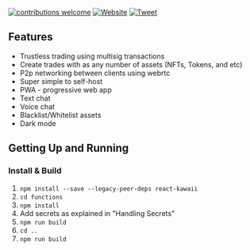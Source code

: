 [![contributions welcome](https://img.shields.io/badge/contributions-welcome-brightgreen?logo=github)](CODE_OF_CONDUCT.md) [![Website](https://img.shields.io/website?url=https%3A%2F%2Fatomic-swap.io&logo=atomic-swap)](https://atomic-swap.io/) [![Tweet](https://img.shields.io/twitter/url?style=social&url=https%3A%2F%2Fatomic-swap.io%2F)](https://twitter.com/intent/tweet?text=Atomic%20Swap%20-%20A%20trustless%20p2p%20trading%20dApp%20on%20Cardano.%20https%3A//atomic-swap.io/%20%23atomicswap%20via%20%40_atomicswap)

## Features

* Trustless trading using multisig transactions
* Create trades with as any number of assets (NFTs, Tokens, and etc)
* P2p networking between clients using webrtc
* Super simple to self-host
* PWA - progressive web app
* Text chat
* Voice chat
* Blacklist/Whitelist assets
* Dark mode

## Getting Up and Running

### Install & Build

1. `npm install --save --legacy-peer-deps react-kawaii `
2. `cd functions`
3. `npm install`
4. Add secrets as explained in "Handling Secrets"
5. `npm run build`
6. `cd ..`
7. `npm run build`
